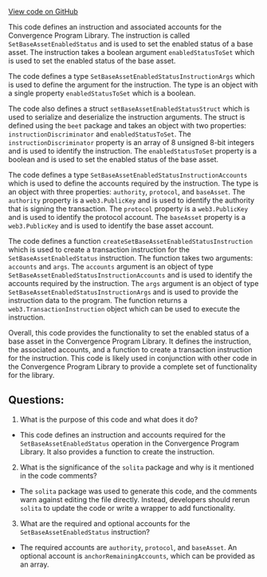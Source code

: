 [View code on GitHub](https://github.com/convergence-rfq/convergence-program-library/rfq/js/generated/instructions/setBaseAssetEnabledStatus.ts)

This code defines an instruction and associated accounts for the Convergence Program Library. The instruction is called `SetBaseAssetEnabledStatus` and is used to set the enabled status of a base asset. The instruction takes a boolean argument `enabledStatusToSet` which is used to set the enabled status of the base asset. 

The code defines a type `SetBaseAssetEnabledStatusInstructionArgs` which is used to define the argument for the instruction. The type is an object with a single property `enabledStatusToSet` which is a boolean. 

The code also defines a struct `setBaseAssetEnabledStatusStruct` which is used to serialize and deserialize the instruction arguments. The struct is defined using the `beet` package and takes an object with two properties: `instructionDiscriminator` and `enabledStatusToSet`. The `instructionDiscriminator` property is an array of 8 unsigned 8-bit integers and is used to identify the instruction. The `enabledStatusToSet` property is a boolean and is used to set the enabled status of the base asset.

The code defines a type `SetBaseAssetEnabledStatusInstructionAccounts` which is used to define the accounts required by the instruction. The type is an object with three properties: `authority`, `protocol`, and `baseAsset`. The `authority` property is a `web3.PublicKey` and is used to identify the authority that is signing the transaction. The `protocol` property is a `web3.PublicKey` and is used to identify the protocol account. The `baseAsset` property is a `web3.PublicKey` and is used to identify the base asset account. 

The code defines a function `createSetBaseAssetEnabledStatusInstruction` which is used to create a transaction instruction for the `SetBaseAssetEnabledStatus` instruction. The function takes two arguments: `accounts` and `args`. The `accounts` argument is an object of type `SetBaseAssetEnabledStatusInstructionAccounts` and is used to identify the accounts required by the instruction. The `args` argument is an object of type `SetBaseAssetEnabledStatusInstructionArgs` and is used to provide the instruction data to the program. The function returns a `web3.TransactionInstruction` object which can be used to execute the instruction.

Overall, this code provides the functionality to set the enabled status of a base asset in the Convergence Program Library. It defines the instruction, the associated accounts, and a function to create a transaction instruction for the instruction. This code is likely used in conjunction with other code in the Convergence Program Library to provide a complete set of functionality for the library.
## Questions: 
 1. What is the purpose of this code and what does it do?
- This code defines an instruction and accounts required for the `SetBaseAssetEnabledStatus` operation in the Convergence Program Library. It also provides a function to create the instruction.

2. What is the significance of the `solita` package and why is it mentioned in the code comments?
- The `solita` package was used to generate this code, and the comments warn against editing the file directly. Instead, developers should rerun `solita` to update the code or write a wrapper to add functionality.

3. What are the required and optional accounts for the `SetBaseAssetEnabledStatus` instruction?
- The required accounts are `authority`, `protocol`, and `baseAsset`. An optional account is `anchorRemainingAccounts`, which can be provided as an array.